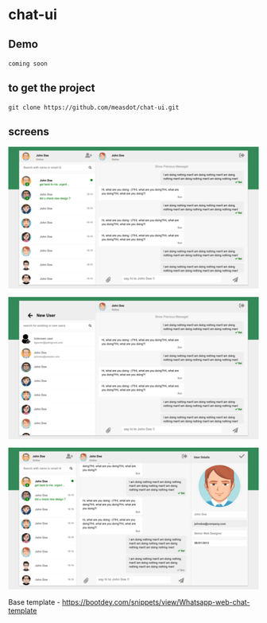# chat-ui

## Demo

`coming soon`

## to get the project

```
git clone https://github.com/measdot/chat-ui.git
```

## screens

![CHAT SCREEN](screens/chat.png)

![CHAT WITH ADD NEW USER SCREEN](screens/chat_with_add_new_user_screen.png)

![CHAT WITH PROFILE](screens/chat_with_profile.png)

Base template - https://bootdey.com/snippets/view/Whatsapp-web-chat-template
